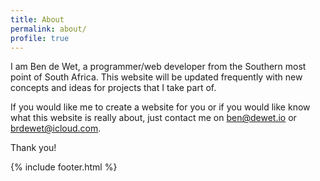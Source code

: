 ```yaml
---
title: About
permalink: about/
profile: true
---
```


I am Ben de Wet, a programmer/web developer from the Southern most point of South Africa. This website will be updated frequently with new concepts and ideas for projects that I take part of.

If you would like me to create a website for you or if you would like know what this website is really about, just contact me on ben@dewet.io or brdewet@icloud.com.

Thank you!

{% include footer.html %}